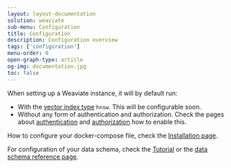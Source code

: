 ```yaml
---
layout: layout-documentation
solution: weaviate
sub-menu: Configuration
title: Configuration
description: Configuration overview
tags: ['configuration']
menu-order: 0
open-graph-type: article
og-img: documentation.jpg
toc: false
---
```


When setting up a Weaviate instance, it will by default run:
- With the [vector index type](./vector-index-type.html) `hnsw`. This will be configurable soon.
- Without any form of authentication and authorization. Check the pages about [authentication](./authentication.html) and [authorization](./authorization.html) how to enable this.

How to configure your docker-compose file, check the [Installation page](../getting-started/installation.html#docker-compose).

For configuration of your data schema, check the [Tutorial](../tutorials/how-to-create-a-schema.html) or the [data schema reference page](../data-schema/schema-configuration.html).